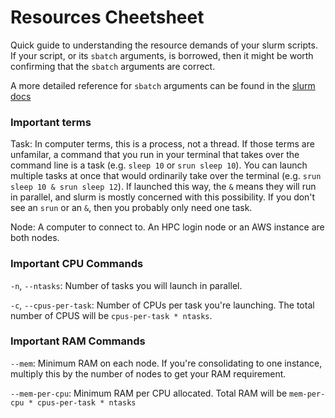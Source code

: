 # Resources Cheetsheet #
Quick guide to understanding the resource demands of your slurm scripts. If your script, or its `sbatch` arguments, is borrowed, then it might be worth confirming that the `sbatch` arguments are correct.

A more detailed reference for `sbatch` arguments can be found in the [slurm docs](https://slurm.schedmd.com/sbatch.html)

### Important terms ###
Task: In computer terms, this is a process, not a thread. If those terms are unfamilar, a command that you run in your terminal that takes over the command line is a task (e.g. `sleep 10` or `srun sleep 10`). You can launch multiple tasks at once that would ordinarily take over the terminal (e.g. `srun sleep 10 & srun sleep 12`). If launched this way, the `&` means they will run in parallel, and slurm is mostly concerned with this possibility. If you don't see an `srun` or an `&`, then you probably only need one task.

Node: A computer to connect to. An HPC login node or an AWS instance are both nodes.

### Important CPU Commands ###

`-n`, `--ntasks`: Number of tasks you will launch in parallel.

`-c`, `--cpus-per-task`: Number of CPUs per task you're launching. The total number of CPUS will be `cpus-per-task * ntasks`.

### Important RAM Commands ###

`--mem`: Minimum RAM on each node. If you're consolidating to one instance, multiply this by the number of nodes to get your RAM requirement.

`--mem-per-cpu`: Minimum RAM per CPU allocated. Total RAM will be `mem-per-cpu * cpus-per-task * ntasks`